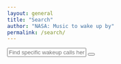 ```yaml
---
layout: general
title: "Search"
author: "NASA: Music to wake up by"
permalink: /search/
---
```


<form class="search" action="/search/" method="get">
  <input type="text" id="search-box" name="query" placeholder="Find specific wakeup calls here...">
  <button type="submit"><i class="fa fa-search"></i></button>
</form>
<br />
<ul id="search-results"></ul>
<script>
  window.store = {
    {% for post in site.posts %}
      "{{ post.url | slugify }}": {
        "title": "{{ post.title | xml_escape }}",
        "author": "{{ post.author | xml_escape }}",
        "category": "{{ post.category | xml_escape }}",
        "content": {{ post.content | strip_html | jsonify }},
        "url": "{{ post.url | xml_escape }}"
      }
      {% unless forloop.last %},{% endunless %}
    {% endfor %}
  };
</script>
<script src="/assets/javascript/lunr.min.js"></script>
<script src="/assets/javascript/search.js"></script>
